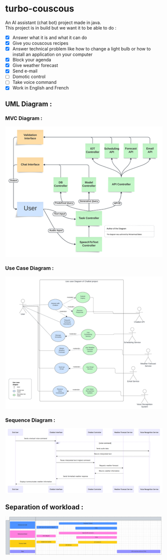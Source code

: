 # turbo-couscous
An AI assistant (chat bot) project made in java. \
This project is in build but we want it to be able to do :
 - [x] Answer what it is and what it can do
 - [x] Give you couscous recipes
 - [x] Answer technical problem like how to change a light bulb or how to install an application on your computer
 - [x] Block your agenda
 - [x] Give weather forecast 
 - [x] Send e-mail
 - [ ] Domotic control 
 - [ ] Take voice command
 - [x] Work in English and French

## UML Diagram :
### MVC Diagram :
![MVC Diagram](https://github.com/Todin13/turbo-couscous/blob/main/preview_img/Java_ChatBot_MVC.png)

### Use Case Diagram :
![Use case Diagram](https://github.com/Todin13/turbo-couscous/blob/main/preview_img/Use_case_diagram.png)

### Sequence Diagram :
![Sequence Diagram](https://github.com/Todin13/turbo-couscous/blob/main/preview_img/Sequence_diagram.png)

## Separation of workload :
![Digramm of workload](https://github.com/Todin13/turbo-couscous/blob/main/preview_img/work.png)
